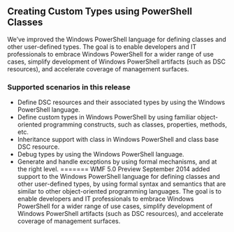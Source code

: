 ## Creating Custom Types using PowerShell Classes

We’ve improved the Windows PowerShell language for defining classes and other user-defined types. The goal is to enable developers and IT professionals to embrace Windows PowerShell for a wider range of use cases, simplify development of Windows PowerShell artifacts (such as DSC resources), and accelerate coverage of management surfaces.

### Supported scenarios in this release

-   Define DSC resources and their associated types by using the Windows PowerShell language.
-   Define custom types in Windows PowerShell by using familiar object-oriented programming constructs, such as classes, properties, methods, etc.
-   Inheritance support with class in Windows PowerShell and class base DSC resource.
-   Debug types by using the Windows PowerShell language.
-   Generate and handle exceptions by using formal mechanisms, and at the right level.
=======
WMF 5.0 Preview September 2014 added support to the Windows PowerShell language for defining classes and other user-defined types, by using formal syntax and semantics that are similar to other object-oriented programming languages. The goal is to enable developers and IT professionals to embrace Windows PowerShell for a wider range of use cases, simplify development of Windows PowerShell artifacts (such as DSC resources), and accelerate coverage of management surfaces.

